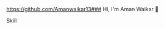 https://github.com/Amanwaikar13### Hi, I'm Aman Waikar 👋

<!--
**Amanwaikar13/Amanwaikar13** is a ✨ _special_ ✨ repository because its `README.md` (this file) appears on your GitHub profile.

Here are some ideas to get you started:

- 🔭 Student, Savitribai Phule Pune University ...
- 💬 Ask me about ...
- 📫 How to reach me: ...
- 😄 Pronouns: ...
- ⚡ Fun fact: ...
-->
Skill


